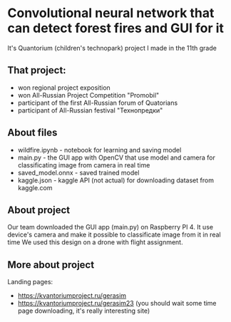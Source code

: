 # Convolutional neural network that can detect forest fires and GUI for it
  It's Quantorium (children's technopark) project I made in the 11th grade

## That project:
  - won regional project exposition
  - won All-Russian Project Competition "Promobil"
  - participant of the first All-Russian forum of Quatorians
  - participant of All-Russian festival "Технопредки"

## About files
  - wildfire.ipynb -     notebook for learning and saving model
  - main.py -            the GUI app with OpenCV that use model and camera for classificating image from camera in real time
  - saved_model.onnx -   saved trained model
  - kaggle.json -        kaggle API (not actual) for downloading dataset from kaggle.com

## About project
  Our team downloaded the GUI app (main.py) on Raspberry PI 4. 
  It use device's camera and make it possible to classificate image from it in real time
  We used this design on a drone with flight assignment.

## More about project
  Landing pages:
  - https://kvantoriumproject.ru/gerasim
  - https://kvantoriumproject.ru/gerasim23 
  (you should wait some time page downloading, it's really interesting site)
